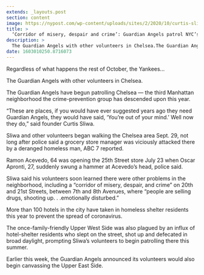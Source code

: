 ```yaml
--- 
extends: _layouts.post 
section: content 
image: https://nypost.com/wp-content/uploads/sites/2/2020/10/curtis-sliwa-guardian-angels-1.jpg?quality=90&strip=all&w=1200 
title: > 
  ‘Corridor of misery, despair and crime’: Guardian Angels patrol NYC’s Chelsea neighborhood 
description: > 
  The Guardian Angels with other volunteers in Chelsea.The Guardian Angels have begun patrolling Chelsea — the third Manhattan neighborhood the crime-prevention group has descended upon this year.“These are places, if you would have ever suggested years ago they need Guardian Angels, they would have said, ‘You’re out of your mind.’ Well now they do,” said founder Curtis Sliwa.Ramon Acevedo, 64 was opening the 25th Street store July 23 when Oscar Apronti, 27, suddenly swung a hammer at Acevedo’s head, police said.Earlier this week, the Guardian Angels announced its volunteers would also begin canvassing the Upper East Side. 
date: 1603010250.8716073 
--- 
```

Regardless of what happens the rest of October, the Yankees...

The Guardian Angels with other volunteers in Chelsea.

The Guardian Angels have begun patrolling Chelsea — the third Manhattan neighborhood the crime-prevention group has descended upon this year.

“These are places, if you would have ever suggested years ago they need Guardian Angels, they would have said, ‘You’re out of your mind.’ Well now they do,” said founder Curtis Sliwa.

Sliwa and other volunteers began walking the Chelsea area Sept. 29, not long after police said a grocery store manager was viciously attacked there by a deranged homeless man, ABC 7 reported.

Ramon Acevedo, 64 was opening the 25th Street store July 23 when Oscar Apronti, 27, suddenly swung a hammer at Acevedo’s head, police said.

Sliwa said his volunteers soon learned there were other problems in the neighborhood, including a “corridor of misery, despair, and crime” on 20th and 21st Streets, between 7th and 8th Avenues, where “people are selling drugs, shooting up. . .emotionally disturbed.”

More than 100 hotels in the city have taken in homeless shelter residents this year to prevent the spread of coronavirus.

The once-family-friendly Upper West Side was also plagued by an influx of hotel-shelter residents who slept on the street, shot up and defecated in broad daylight, prompting Sliwa’s volunteers to begin patrolling there this summer.

Earlier this week, the Guardian Angels announced its volunteers would also begin canvassing the Upper East Side.
